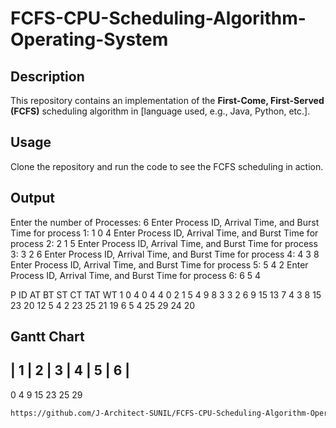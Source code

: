 # FCFS-CPU-Scheduling-Algorithm-Operating-System

## Description
This repository contains an implementation of the **First-Come, First-Served (FCFS)** scheduling algorithm in [language used, e.g., Java, Python, etc.].

## Usage
Clone the repository and run the code to see the FCFS scheduling in action.

## Output
Enter the number of Processes: 6
Enter Process ID, Arrival Time, and Burst Time for process 1:
1 0 4
Enter Process ID, Arrival Time, and Burst Time for process 2:
2 1 5
Enter Process ID, Arrival Time, and Burst Time for process 3:
3 2 6
Enter Process ID, Arrival Time, and Burst Time for process 4:
4 3 8
Enter Process ID, Arrival Time, and Burst Time for process 5:
5 4 2
Enter Process ID, Arrival Time, and Burst Time for process 6:
6 5 4

P ID    AT      BT      ST      CT      TAT     WT
1       0       4       0       4       4       0
2       1       5       4       9       8       3
3       2       6       9       15      13      7
4       3       8       15      23      20      12
5       4       2       23      25      21      19
6       5       4       25      29      24      20

Gantt Chart
------------------------------------------
|  1   |  2   |  3   |  4   |  5   |  6   |
------------------------------------------
0     4     9     15     23     25     29


```bash
https://github.com/J-Architect-SUNIL/FCFS-CPU-Scheduling-Algorithm-Operating-System.git
